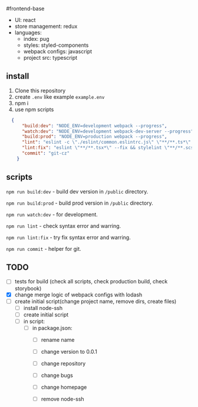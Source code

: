 #frontend-base
- UI: react
- store management: redux
- languages:
  - index: pug
  - styles: styled-components
  - webpack configs: javascript
  - project src: typescript

## install
1) Clone this repository
2) create ```.env``` like example ```example.env```
3) npm i
4) use npm scripts
```json
  {
      "build:dev": "NODE_ENV=development webpack --progress",
      "watch:dev": "NODE_ENV=development webpack-dev-server --progress",
      "build:prod": "NODE_ENV=production webpack --progress",
      "lint": "eslint -c \"./eslint/common.eslintrc.js\" \"**/**.ts*\" && stylelint \"**/**.scss\"",
      "lint:fix": "eslint \"**/**.tsx*\" --fix && stylelint \"**/**.scss\" --fix",
      "commit": "git-cz"
    }
```

## scripts
`npm run build:dev` - build dev version in `/public` directory.

`npm run build:prod` - build prod version in `/public` directory.

`npm run watch:dev` - for development.

`npm run lint` - check syntax error and warring.

`npm run lint:fix` - try fix syntax error and warring.

`npm run commit` - helper for git.


## TODO

- [ ] tests for build (check all scripts, check production build, check storybook)
- [x] change merge logic of webpack configs with lodash
- [ ] create initial script(change project name, remove dirs, create files)
  - [ ] install node-ssh
  - [ ] create initial script
  - [ ] in script:
    - [ ] in package.json:
      - [ ] rename name
      - [ ] change version to 0.0.1
      - [ ] change repository
      - [ ] change bugs
      - [ ] change homepage
      - [ ] remove node-ssh

